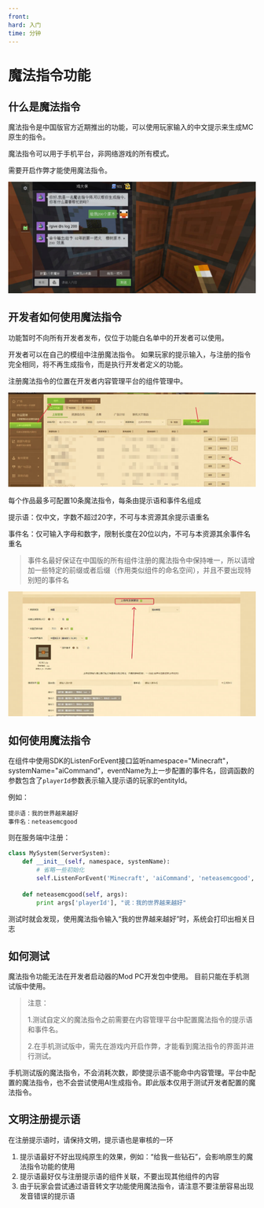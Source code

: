 ```yaml
---
front:
hard: 入门
time: 分钟
---
```


# <span id="魔法指令功能"></span>魔法指令功能

## 什么是魔法指令

魔法指令是中国版官方近期推出的功能，可以使用玩家输入的中文提示来生成MC原生的指令。

魔法指令可以用于手机平台，非网络游戏的所有模式。

需要开启作弊才能使用魔法指令。

![](./picture/mfzl.png)

## 开发者如何使用魔法指令

功能暂时不向所有开发者发布，仅位于功能白名单中的开发者可以使用。

开发者可以在自己的模组中注册魔法指令。
如果玩家的提示输入，与注册的指令完全相同，将不再生成指令，而是执行开发者定义的功能。

注册魔法指令的位置在开发者内容管理平台的组件管理中。

![](./picture/mfzlkp1.png)

每个作品最多可配置10条魔法指令，每条由提示语和事件名组成

提示语：仅中文，字数不超过20字，不可与本资源其余提示语重名

事件名：仅可输入字母和数字，限制长度在20位以内，不可与本资源其余事件名重名

> 事件名最好保证在中国版的所有组件注册的魔法指令中保持唯一，所以请增加一些特定的前缀或者后缀（作用类似组件的命名空间），并且不要出现特别短的事件名

![](./picture/mfzlkp2.png)

## 如何使用魔法指令

在组件中使用SDK的ListenForEvent接口监听namespace="Minecraft"，systemName="aiCommand"，eventName为上一步配置的事件名，回调函数的参数包含了`playerId`参数表示输入提示语的玩家的entityId。

例如：

	提示语：我的世界越来越好
	事件名：neteasemcgood

则在服务端中注册：

```python
class MySystem(ServerSystem):
    def __init__(self, namespace, systemName):
        # 省略一些初始化
        self.ListenForEvent('Minecraft', 'aiCommand', 'neteasemcgood', self, self.neteasemcgood)

    def neteasemcgood(self, args):
        print args['playerId'], "说：我的世界越来越好"
```

测试时就会发现，使用魔法指令输入“我的世界越来越好”时，系统会打印出相关日志

## 如何测试

魔法指令功能无法在开发者启动器的Mod PC开发包中使用。
目前只能在手机测试版中使用。

> 注意：
>
> 1.测试自定义的魔法指令之前需要在内容管理平台中配置魔法指令的提示语和事件名。
>
> 2.在手机测试版中，需先在游戏内开启作弊，才能看到魔法指令的界面并进行测试。

手机测试版的魔法指令，不会消耗次数，即使提示语不能命中内容管理。平台中配置的魔法指令，也不会尝试使用AI生成指令。即此版本仅用于测试开发者配置的魔法指令。

## 文明注册提示语

在注册提示语时，请保持文明，提示语也是审核的一环

1. 提示语最好不好出现纯原生的效果，例如：“给我一些钻石”，会影响原生的魔法指令功能的使用
2. 提示语最好仅与注册提示语的组件关联，不要出现其他组件的内容
3. 由于玩家会尝试通过语音转文字功能使用魔法指令，请注意不要注册容易出现发音错误的提示语